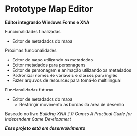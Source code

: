 Prototype Map Editor
====================

**Editor integrando Windows Forms e XNA**

Funcionalidades finalizadas
* Editor de metadados do mapa

Próximas funcionalidades 
* Editor de mapa utilizando os metadados
* Editor metadados para personagens
* Editor de personagem e animação utilizando os metadados
* Padronizar nomes de variáveis e classes para inglês
* Fazer arquivos de resources para torná-lo multilingual

Funcionalidades futuras
* Editor de metadados do mapa
	- Restringir movimento as bordas da área de desenho
	

Baseado no livro *Building XNA 2.0 Games A Practical Guide for Independent Game Development*

***Esse projeto está em desenvolvimento***
